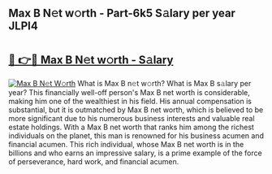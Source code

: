 ## Max B N𝚎t w𝚘rth - Part-6k5 S𝚊lary per year JLPI4

# <h2><a href="http://gc3is4.nevu.top/?p=Max+B">🔗 👉🔴 Max B N𝚎t w𝚘rth - S𝚊lary</a></h2>

[![Max B N𝚎t W𝚘rth](https://i.imgur.com/Oavwk0R.jpeg)](http://gc3is4.nevu.top/?p=Max+B)
What is Max B n𝚎t w𝚘rth? What is Max B s𝚊lary per year?
This financially well-off person's Max B net worth is considerable, making him one of the wealthiest in his field. His annual compensation is substantial, but it is outmatched by Max B net worth, which is believed to be more significant due to his numerous business interests and valuable real estate holdings. With a Max B net worth that ranks him among the richest individuals on the planet, this man is renowned for his business acumen and financial acumen. This rich individual, whose Max B net worth is in the billions and who earns an impressive salary, is a prime example of the force of perseverance, hard work, and financial acumen.
